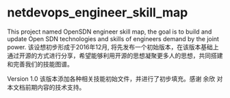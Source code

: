# netdevops_engineer_skill_map

This project named OpenSDN engineer skill map, the goal is to build and update Open SDN technologies and skills of engineers demand by the joint power.
该设想初步形成于2016年12月, 将先发布一个初始版本，在该版本基础上通过开源的方式进行分享，希望能够利用开源的思想凝聚更多人的思想，共同搭建和完善我们的技能图谱。

Version 1.0
该版本添加各种相关技能初始文件，并进行了初步填充。感谢 余欣 对本文档前期内容的技术支持。
